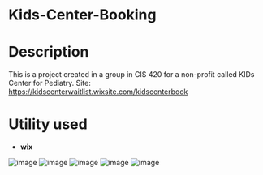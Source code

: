 # Kids-Center-Booking
# Description 
This is a project created in a group in CIS 420 for a non-profit called KIDs Center for Pediatry.
Site: https://kidscenterwaitlist.wixsite.com/kidscenterbook
# Utility used
<ul dir="auto">
<li><b>wix</b></li>
</ul>

![image](https://github.com/user-attachments/assets/c71e6463-76a7-43b4-89ca-bc41a8d8f8ea)
![image](https://github.com/user-attachments/assets/273b8777-cbf3-4fbd-b405-205ab8081c03)
![image](https://github.com/user-attachments/assets/c04976a2-571a-4f5e-8eed-05606b482bfc)
![image](https://github.com/user-attachments/assets/98b4f8c3-7253-436f-b1bd-9d78e63fc750)
![image](https://github.com/user-attachments/assets/0c443fe4-fba6-48b3-98dd-5fca46d7fa01)




